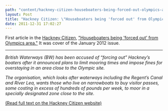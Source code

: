 ```yaml
---
path: "content/hackney-citizen-houseboaters-being-forced-out-olympics-area"
layout: Post
title: "Hackney Citizen: \"Houseboaters being 'forced out' from Olympics area\""
date: 2011-12-31 17:02:27
---
```


First article in the [Hackney Citizen](http://www.hackneycitizen.co.uk), ["Houseboaters being 'forced out' from Olympics area."](http://hackneycitizen.co.uk/2011/12/30/river-lea-houseboaters-forced-out-olympics/) It was cover of the January 2012 issue.

---
*British Waterways (BW) has been accused of “forcing out” Hackney’s boaters after it announced plans to limit mooring times and impose fines for overstaying in an area close to the Olympic site.*

*The organisation, which looks after waterways including the Regent’s Canal and River Lea, wants those who live on narrowboats to buy visitor passes, some costing in excess of hundreds of pounds per week, to moor in a specially designated zone close to the site.*

[(Read full text on the Hackney Citizen website)](http://hackneycitizen.co.uk/2011/12/30/river-lea-houseboaters-forced-out-olympics/)